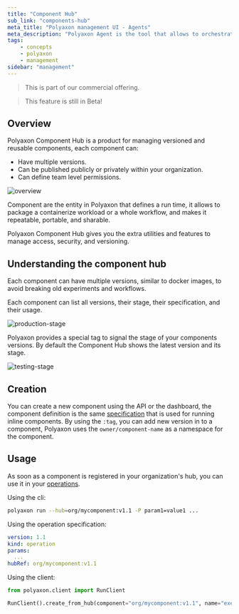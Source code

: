 ```yaml
---
title: "Component Hub"
sub_link: "components-hub"
meta_title: "Polyaxon management UI - Agents"
meta_description: "Polyaxon Agent is the tool that allows to orchestrate runs on user's clusters."
tags:
    - concepts
    - polyaxon
    - management
sidebar: "management"
---
```


<blockquote class="commercial">This is part of our commercial offering.</blockquote>
<blockquote class="info">This feature is still in Beta!</blockquote>


## Overview

Polyaxon Component Hub is a product for managing versioned and reusable components, each component can:
 * Have multiple versions.
 * Can be published publicly or privately within your organization.
 * Can define team level permissions.

![overview](../../../../content/images/dashboard/hub/overview.png)

Component are the entity in Polyaxon that defines a run time, it allows to package a containerize workload or a whole workflow, 
and makes it repeatable, portable, and sharable.

Polyaxon Component Hub gives you the extra utilities and features to manage access, security, and versioning.

## Understanding the component hub

Each component can have multiple versions, similar to docker images, to avoid breaking old experiments and workflows.

Each component can list all versions, their stage, their specification, and their usage.

![production-stage](../../../../content/images/dashboard/hub/production.png)

Polyaxon provides a special tag to signal the stage of your components versions. 
By default the Component Hub shows the latest version and its stage.

![testing-stage](../../../../content/images/dashboard/hub/testing.png)

## Creation

You can create a new component using the API or the dashboard, 
the component definition is the same [specification](/docs/core/specification/component/) that is used for running inline components. 
By using the `:tag`, you can add new version in to a component, Polyaxon uses the `owner/component-name` as a namespace for the component.

## Usage

As soon as a component is registered in your organization's hub, you can use it in your [operations](/docs/core/specification/operation/).

Using the cli:

```bash
polyaxon run --hub=org/mycomponent:v1.1 -P param1=value1 ...
```

Using the operation specification:

```yaml
version: 1.1
kind: operation
params:
  ...
hubRef: org/mycomponent:v1.1
```


Using the client:

```python
from polyaxon.client import RunClient

RunClient().create_from_hub(component="org/mycomponent:v1.1", name="execution5", params={...}, ...)
```
